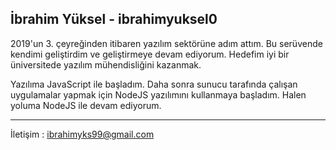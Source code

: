İbrahim Yüksel - ibrahimyuksel0
------

2019'un 3. çeyreğinden itibaren yazılım sektörüne adım attım.
Bu serüvende kendimi geliştirdim ve geliştirmeye devam ediyorum.
Hedefim iyi bir üniversitede yazılım mühendisliğini kazanmak.

Yazılıma JavaScript ile başladım. 
Daha sonra sunucu tarafında çalışan uygulamalar yapmak için NodeJS yazılımını kullanmaya başladım.
Halen yoluma NodeJS ile devam ediyorum.

-----

İletişim : ibrahimyks99@gmail.com
